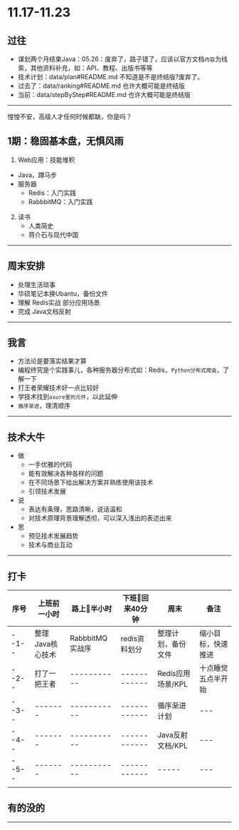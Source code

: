 #   11.17-11.23

##  过往
-   谋划两个月结束Java：05.26：废弃了，路子错了，应该以官方文档`内容`为线索，其他资料补充，如：API、教程、出版书等等
-   技术计划：data/plan#README.md 不知道是不是终结版?废弃了。
-   过去了：data/ranking#README.md 也许大概可能是终结版
-   当前：data/stepByStep#README.md 也许大概可能是终结版

----

惶惶不安，高级人才任何时候都缺，你是吗？

##  1期：稳固基本盘，无惧风雨

1.  Web应用：技能堆积
-   Java，蹲马步
-   服务器
    -   Redis：入门实践
    -   RabbbitMQ：入门实践
2.  读书
    -   人类简史
    -   蒋介石与现代中国

----

##  周末安排
-   处理生活琐事
-   华硕笔记本换Ubantu，备份文件
-   理解 Redis实战 部分应用场景
-   完成 Java文档反射


----


##  我言
-   方法论是要落实结果才算
-   编程终究是个实践事儿，各种服务器分布式如：Redis，`Python分布式爬虫`，了解一下
-   打王者荣耀技术好一点比较好
-   学技术找到`axure里的元件`，以此延伸
-   `循序渐进`，理清顺序


----

##  技术大牛
-   做
    -   一手优雅的代码
    -   能有效解决各种各样的问题
    -   在不同场景下给出解决方案并熟练使用该技术
    -   引领技术发展
-   说
    -   表达有条理，思路清晰，说话温和
    -   对技术原理背景理解透彻，可以深入浅出的表述出来
-   思
    -   预见技术发展趋势
    -   技术与商业互动

----

##  打卡
| 序号 |  上班前一小时 |  路上半小时  |  下班回来40分钟  |  周末  | 备注 |
| ---- |  -------   | -------------  |  ------------  |  ----- | --- | 
| --1-- |  整理Java核心技术   | RabbbitMQ实战序  |  redis资料划分  |  整理计划，备份文件 | 缩小目标，快速推进 | 
| --2-- |  打了一把王者   | -----------  |  ------------  |  Redis应用场景/KPL | 十点睡觉五点半开始 | 
| --3-- |  -------   | -----------  |  ------------  |  循序渐进计划 | --- | 
| --4-- |  -------   | -----------  |  ------------  |  Java反射文档/KPL | --- | 
| --5-- |  -------   | -----------  |  ------------  |  ----- | --- | 
|  |  | |  | |||


##  有的没的

----
